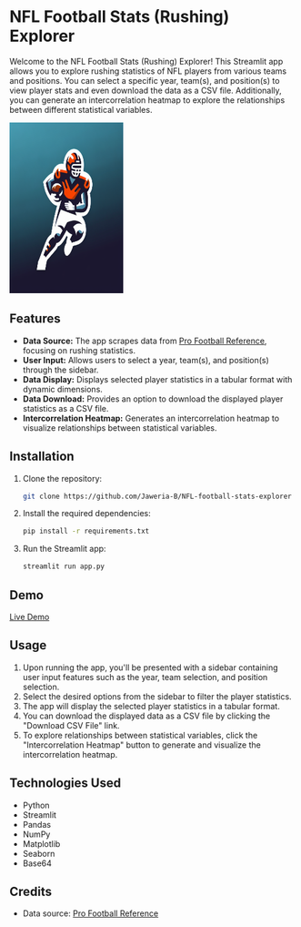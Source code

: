# NFL Football Stats (Rushing) Explorer

Welcome to the NFL Football Stats (Rushing) Explorer! This Streamlit app allows you to explore rushing statistics of NFL players from various teams and positions. You can select a specific year, team(s), and position(s) to view player stats and even download the data as a CSV file. Additionally, you can generate an intercorrelation heatmap to explore the relationships between different statistical variables.

<p>
  <img src="./assets/nfl-logo.png" alt="NFL Logo" width="200" height="300">
</p>

## Features

- **Data Source:** The app scrapes data from [Pro Football Reference](https://www.pro-football-reference.com/), focusing on rushing statistics.
- **User Input:** Allows users to select a year, team(s), and position(s) through the sidebar.
- **Data Display:** Displays selected player statistics in a tabular format with dynamic dimensions.
- **Data Download:** Provides an option to download the displayed player statistics as a CSV file.
- **Intercorrelation Heatmap:** Generates an intercorrelation heatmap to visualize relationships between statistical variables.

## Installation

1. Clone the repository:

   ```bash
   git clone https://github.com/Jaweria-B/NFL-football-stats-explorer
   ```

2. Install the required dependencies:

   ```bash
   pip install -r requirements.txt
   ```

3. Run the Streamlit app:

   ```bash
   streamlit run app.py
   ```

## Demo
[Live Demo](https://nfl-football-stats-explorer-jb.streamlit.app/)

## Usage

1. Upon running the app, you'll be presented with a sidebar containing user input features such as the year, team selection, and position selection.
2. Select the desired options from the sidebar to filter the player statistics.
3. The app will display the selected player statistics in a tabular format.
4. You can download the displayed data as a CSV file by clicking the "Download CSV File" link.
5. To explore relationships between statistical variables, click the "Intercorrelation Heatmap" button to generate and visualize the intercorrelation heatmap.

## Technologies Used

- Python
- Streamlit
- Pandas
- NumPy
- Matplotlib
- Seaborn
- Base64

## Credits

- Data source: [Pro Football Reference](https://www.pro-football-reference.com/)
